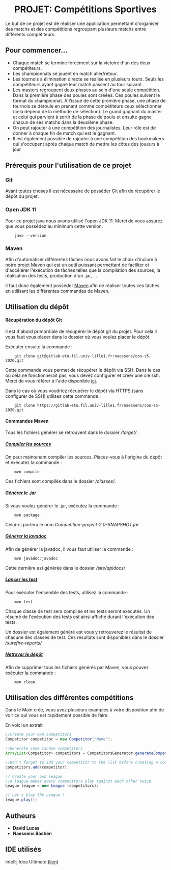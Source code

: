 # <div align="center">PROJET: Compétitions Sportives</div>

Le but de ce projet est de réaliser une application permettant d'organiser des matchs et des compétitions 
regroupant plusieurs matchs entre différents compétiteurs.

## Pour commencer...

* Chaque match se termine forcément sur la victoire d'un des deux compétiteurs.
* Les championnats se jouent en match aller/retour.
* Les tournois à élimination directe se réalise en plusieurs tours. Seuls les compétiteurs ayant gagné leur match passent
au tour suivant
* Les masters regroupent deux phases au sein d'une seule compétition. Dans la première phase des poules sont créées. Ces
poules suivent le format du championnat. À l'issue de cette première phase, une phase de tournois se déroule en prenant 
comme compétiteurs ceux sélectionner (cela dépend de la méthode de sélection). Le grand gagnant du master et celui qui 
parvient à sortir de la phase de poule et ensuite gagne chacun de ses matchs dans la deuxième phase.
* On peut rajouter à une compétition des journalistes. Leur rôle est de donner à chaque fin de match qui est le gagnant.
* Il est également possible de rajouter à une compétition des bookmakers qui s'occupent après chaque match de mettre 
les côtes des joueurs à jour 

## Prérequis pour l'utilisation de ce projet

### Git

Avant toutes choses il est nécessaire de posséder [Git](https://git-scm.com/book/fr/v2/D%C3%A9marrage-rapide-Installation-de-Git) 
afin de récupérer le dépôt du projet.

### Open JDK 11

Pour ce projet java nous avons utilisé l'open JDK 11. Merci de vous assurez que vous possédez au minimum cette version.
```
    java --version
```

### Maven

Afin d'automatiser différentes tâches nous avons fait le choix d'inclure à notre projet Maven qui est un outil puissant permettant
de faciliter et d'accélérer l'exécution de tâches telles que la compilation des sources, la réalisation des tests, production
d'un .jar, ...

Il faut donc également posséder [Maven](https://maven.apache.org/install.html) afin de réaliser toutes ces tâches en 
utilisant les différentes commandes de Maven.


## Utilisation du dépôt

#### Récupération du dépôt Git

Il est d'abord primordiale de récupérer le dépôt git du projet. Pour cela il vous faut vous placer dans le dossier où 
vous voulez placer le dépôt.

Exécuter ensuite la commande :

```
    git clone git@gitlab-etu.fil.univ-lille1.fr:naessens/coo-s5-2020.git
```
Cette commande vous permet de récupérer le dépôt via SSH. Dans le cas où cela ne fonctionnerait pas, vous devez 
configurer et créer une clé ssh. Merci de vous référer à l'aide disponible [ici](https://git-scm.com/book/fr/v2/Git-sur-le-serveur-G%C3%A9n%C3%A9ration-des-cl%C3%A9s-publiques-SSH).

Dans le cas où vous voudriez récupérer le dépôt via HTTPS (sans configurer de SSH) utilisez cette commande :

```
    git clone https://gitlab-etu.fil.univ-lille1.fr/naessens/coo-s5-2020.git
```

#### Commandes Maven 

Tous les fichiers générer se retrouvent dans le dossier _/target/_.

##### <ins>Compiler les sources</ins>
On peut maintenant compiler les sources. Placez-vous à l'origine du dépôt et exécutez la commande :

```
    mvn compile
```

Ces fichiers sont compilés dans le dossier _/classes/_.

##### <ins>Générer le .jar</ins>

Si vous voulez générer le .jar, exécutez la commande :

```
    mvn package
```
Celui-ci portera le nom _Competition-project-2.0-SNAPSHOT.jar_

##### <ins>Générer la javadoc</ins>
Afin de générer la javadoc, il vous faut utiliser la commande :

```
    mvn javadoc:javadoc
```

Cette dernière est générée dans le dossier _/site/apidocs/_
##### <ins>Lancer les test</ins>
Pour exécuter l'ensemble des tests, utilisez la commande :

```
    mvn test
```
Chaque classe de test sera compilée et les tests seront exécutés. Un résumé de l'exécution des tests est ainsi affiché
durant l'exécution des tests.

Un dossier est également généré est vous y retrouverez le résultat de chacune des classes de test. Ces résultats sont 
disponibles dans le dossier _/surefire-reports/_

##### <ins>Nettoyer le dépôt</ins>

Afin de supprimer tous les fichiers générés par Maven, vous pouvez exécuter la commande :
```
    mvn clean
```
## Utilisation des différentes compétitions

Dans le Main créé, vous avez plusieurs examples à votre disposition afin de voir ce qui vous est rapidement possible de 
faire.

En voici un extrait
 
```java
//Create your own competitors
Competitor competitor = new Competitor("Name");

//Generate some random competitors
ArrayList<Competitor> competitors = CompetitorsGenerator.generateCompetitors(11);

//Don't forget to add your competitor to the list before creating a competition
competitors.add(competitor);

// Create your own league
//A league makes every competitors play against each other twice
League league = new League (competitors);

// Let's play the League !
league.play();
```

## Autheurs

* **David Lucas** 
* **Naessens Bastien**

## IDE utilisés

Intellij Idea Ultimate ([lien](https://www.jetbrains.com/fr-fr/idea/))
